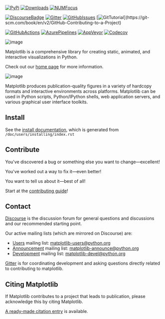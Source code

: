 [![PyPi](https://badge.fury.io/py/matplotlib.svg)](https://badge.fury.io/py/matplotlib)
[![Downloads](https://pepy.tech/badge/matplotlib/month)](https://pepy.tech/project/matplotlib)
[![NUMFocus](https://img.shields.io/badge/powered%20by-NumFOCUS-orange.svg?style=flat&colorA=E1523D&colorB=007D8A)](https://numfocus.org)

[![DiscourseBadge](https://img.shields.io/badge/help_forum-discourse-blue.svg)](https://discourse.matplotlib.org)
[![Gitter](https://badges.gitter.im/matplotlib/matplotlib.svg)](https://gitter.im/matplotlib/matplotlib)
[![GitHubIssues](https://img.shields.io/badge/issue_tracking-github-blue.svg)](https://github.com/matplotlib/matplotlib/issues)
[![GitTutorial](https://img.shields.io/badge/PR-Welcome-%23FF8300.svg?)](https://git-scm.com/book/en/v2/GitHub-Contributing-to-a-Project)

[![GitHubActions](https://github.com/matplotlib/matplotlib/workflows/Tests/badge.svg)](https://github.com/matplotlib/matplotlib/actions?query=workflow%3ATests)
[![AzurePipelines](https://dev.azure.com/matplotlib/matplotlib/_apis/build/status/matplotlib.matplotlib?branchName=main)](https://dev.azure.com/matplotlib/matplotlib/_build/latest?definitionId=1&branchName=main)
[![AppVeyor](https://ci.appveyor.com/api/projects/status/github/matplotlib/matplotlib?branch=main&svg=true)](https://ci.appveyor.com/project/matplotlib/matplotlib)
[![Codecov](https://codecov.io/github/matplotlib/matplotlib/badge.svg?branch=main&service=github)](https://codecov.io/github/matplotlib/matplotlib?branch=main)

![image](https://matplotlib.org/_static/logo2.svg)

Matplotlib is a comprehensive library for creating static, animated, and
interactive visualizations in Python.

Check out our [home page](https://matplotlib.org/) for more information.

![image](https://matplotlib.org/_static/readme_preview.png)

Matplotlib produces publication-quality figures in a variety of hardcopy
formats and interactive environments across platforms. Matplotlib can be
used in Python scripts, Python/IPython shells, web application servers,
and various graphical user interface toolkits.

## Install

See the [install
documentation](https://matplotlib.org/stable/users/installing/index.html),
which is generated from `/doc/users/installing/index.rst`

## Contribute

You've discovered a bug or something else you want to change&mdash;excellent!

You've worked out a way to fix it&mdash;even better!

You want to tell us about it&mdash;best of all!

Start at the [contributing
guide](https://matplotlib.org/devdocs/devel/contributing.html)!

## Contact

[Discourse](https://discourse.matplotlib.org/) is the discussion forum
for general questions and discussions and our recommended starting
point.

Our active mailing lists (which are mirrored on Discourse) are:

-   [Users](https://mail.python.org/mailman/listinfo/matplotlib-users)
    mailing list: <matplotlib-users@python.org>
-   [Announcement](https://mail.python.org/mailman/listinfo/matplotlib-announce)
    mailing list: <matplotlib-announce@python.org>
-   [Development](https://mail.python.org/mailman/listinfo/matplotlib-devel)
    mailing list: <matplotlib-devel@python.org>

[Gitter](https://gitter.im/matplotlib/matplotlib) is for coordinating
development and asking questions directly related to contributing to
matplotlib.

## Citing Matplotlib

If Matplotlib contributes to a project that leads to publication, please
acknowledge this by citing Matplotlib.

[A ready-made citation
entry](https://matplotlib.org/stable/users/project/citing.html) is
available.
